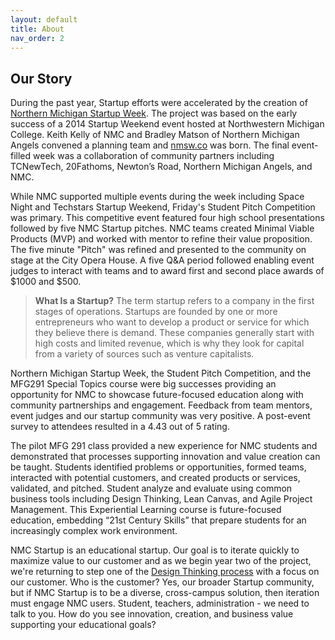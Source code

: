 ```yaml
---
layout: default
title: About
nav_order: 2
---
```


## Our Story

During the past year, Startup efforts were accelerated by the creation of [Northern Michigan Startup Week](assets/sp22/NMSW_follow-up_article.pdf). The project was based on the early success of a 2014 Startup Weekend event hosted at Northwestern Michigan College. Keith Kelly of NMC and Bradley Matson of Northern Michigan Angels convened a planning team and [nmsw.co](https://nmsw.co) was born. The final event-filled week was a collaboration of community partners including TCNewTech, 20Fathoms, Newton’s Road, Northern Michigan Angels, and NMC.  

While NMC supported multiple events during the week including Space Night and Techstars Startup Weekend, Friday's Student Pitch Competition was primary. This competitive event featured four high school presentations followed by five NMC Startup pitches. NMC teams created Minimal Viable Products (MVP) and worked with mentor to refine their value proposition. The five minute "Pitch" was refined and presented to the community on stage at the City Opera House. A five Q&A period followed enabling event judges to interact with teams and to award first and second place awards of $1000 and $500.

> **What Is a Startup?** 
>The term startup refers to a company in the first stages of operations. Startups
are founded by one or more entrepreneurs who want to develop a product or service
for which they believe there is demand. These companies generally start with high
costs and limited revenue, which is why they look for capital from a variety of
sources such as venture capitalists. 

Northern Michigan Startup Week, the Student Pitch Competition, and the MFG291 Special Topics course were big successes providing an opportunity for NMC to showcase future-focused education along with 
community partnerships and engagement. Feedback from team mentors, event judges and our startup community was very positive. A post-event survey to attendees resulted in a 4.43 out of 5 rating.

The pilot MFG 291 class provided a new experience for NMC students and demonstrated that processes supporting innovation and value creation can be taught. Students identified problems or opportunities, formed teams, interacted with potential customers, and created products or services, validated, and pitched. Student analyze and evaluate using common business tools including Design Thinking, Lean Canvas, and Agile Project Management. This Experiential Learning course is future-focused education, embedding “21st Century Skills” that prepare students for an increasingly complex work environment. 

NMC Startup is an educational startup. Our goal is to iterate quickly to maximize value to our customer and as we begin year two of the project, we're returning to step one of the [Design Thinking process](https://careerfoundry.com/en/blog/ux-design/design-thinking-process/) with a focus on our customer. Who is the customer? Yes, our broader Startup community, but if NMC Startup is to be a diverse, cross-campus solution, then iteration must engage NMC users. Student, teachers, administration - we need to talk to you. How do you see innovation, creation, and business value supporting your educational goals?  

